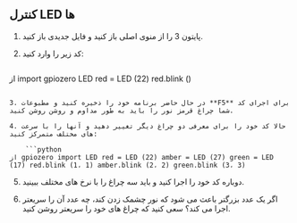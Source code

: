 ## کنترل LED ها

1. پایتون 3 را از منوی اصلی باز کنید و فایل جدیدی باز کنید.

2. کد زیر را وارد کنید:
    
    ```python
از import gpiozero LED red = LED (22) red.blink ()
```

3. در حال حاضر برنامه خود را ذخیره کنید و مطبوعات **F5** برای اجرای کد شما چراغ قرمز نور را باید به طور مداوم و روشن روشن کنید.

4. حالا کد خود را برای معرفی دو چراغ دیگر تغییر دهید و آنها را با سرعت های مختلف متمرکز کنید:
    
    ```python
از gpiozero import LED red = LED (22) amber = LED (27) green = LED (17) red.blink (1، 1) amber.blink (2، 2) green.blink (3، 3)
```

5. دوباره کد خود را اجرا کنید و باید سه چراغ را با نرخ های مختلف ببینید.

6. اگر یک عدد بزرگتر باعث می شود که نور چشمک زدن کند، چه عدد آن را سریعتر اجرا می کند؟ سعی کنید که چراغ های خود را سریعتر روشن کنید.